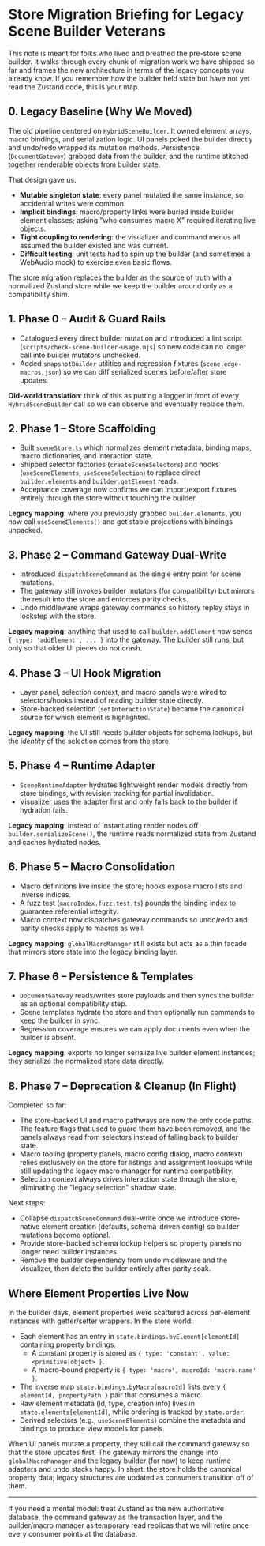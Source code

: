 # Store Migration Briefing for Legacy Scene Builder Veterans

This note is meant for folks who lived and breathed the pre-store scene builder. It walks through every chunk of migration work we have shipped so far and frames the new architecture in terms of the legacy concepts you already know. If you remember how the builder held state but have not yet read the Zustand code, this is your map.

## 0. Legacy Baseline (Why We Moved)

The old pipeline centered on `HybridSceneBuilder`. It owned element arrays, macro bindings, and serialization logic. UI panels poked the builder directly and undo/redo wrapped its mutation methods. Persistence (`DocumentGateway`) grabbed data from the builder, and the runtime stitched together renderable objects from builder state.

That design gave us:

- **Mutable singleton state**: every panel mutated the same instance, so accidental writes were common.
- **Implicit bindings**: macro/property links were buried inside builder element classes; asking "who consumes macro X" required iterating live objects.
- **Tight coupling to rendering**: the visualizer and command menus all assumed the builder existed and was current.
- **Difficult testing**: unit tests had to spin up the builder (and sometimes a WebAudio mock) to exercise even basic flows.

The store migration replaces the builder as the source of truth with a normalized Zustand store while we keep the builder around only as a compatibility shim.

## 1. Phase 0 – Audit & Guard Rails

- Catalogued every direct builder mutation and introduced a lint script (`scripts/check-scene-builder-usage.mjs`) so new code can no longer call into builder mutators unchecked.
- Added `snapshotBuilder` utilities and regression fixtures (`scene.edge-macros.json`) so we can diff serialized scenes before/after store updates.

**Old-world translation**: think of this as putting a logger in front of every `HybridSceneBuilder` call so we can observe and eventually replace them.

## 2. Phase 1 – Store Scaffolding

- Built `sceneStore.ts` which normalizes element metadata, binding maps, macro dictionaries, and interaction state.
- Shipped selector factories (`createSceneSelectors`) and hooks (`useSceneElements`, `useSceneSelection`) to replace direct `builder.elements` and `builder.getElement` reads.
- Acceptance coverage now confirms we can import/export fixtures entirely through the store without touching the builder.

**Legacy mapping**: where you previously grabbed `builder.elements`, you now call `useSceneElements()` and get stable projections with bindings unpacked.

## 3. Phase 2 – Command Gateway Dual-Write

- Introduced `dispatchSceneCommand` as the single entry point for scene mutations.
- The gateway still invokes builder mutators (for compatibility) but mirrors the result into the store and enforces parity checks.
- Undo middleware wraps gateway commands so history replay stays in lockstep with the store.

**Legacy mapping**: anything that used to call `builder.addElement` now sends `{ type: 'addElement', ... }` into the gateway. The builder still runs, but only so that older UI pieces do not crash.

## 4. Phase 3 – UI Hook Migration

- Layer panel, selection context, and macro panels were wired to selectors/hooks instead of reading builder state directly.
- Store-backed selection (`setInteractionState`) became the canonical source for which element is highlighted.

**Legacy mapping**: the UI still needs builder objects for schema lookups, but the *identity* of the selection comes from the store.

## 5. Phase 4 – Runtime Adapter

- `SceneRuntimeAdapter` hydrates lightweight render models directly from store bindings, with revision tracking for partial invalidation.
- Visualizer uses the adapter first and only falls back to the builder if hydration fails.

**Legacy mapping**: instead of instantiating render nodes off `builder.serializeScene()`, the runtime reads normalized state from Zustand and caches hydrated nodes.

## 6. Phase 5 – Macro Consolidation

- Macro definitions live inside the store; hooks expose macro lists and inverse indices.
- A fuzz test (`macroIndex.fuzz.test.ts`) pounds the binding index to guarantee referential integrity.
- Macro context now dispatches gateway commands so undo/redo and parity checks apply to macros as well.

**Legacy mapping**: `globalMacroManager` still exists but acts as a thin facade that mirrors store state into the legacy binding layer.

## 7. Phase 6 – Persistence & Templates

- `DocumentGateway` reads/writes store payloads and then syncs the builder as an optional compatibility step.
- Scene templates hydrate the store and then optionally run commands to keep the builder in sync.
- Regression coverage ensures we can apply documents even when the builder is absent.

**Legacy mapping**: exports no longer serialize live builder element instances; they serialize the normalized store data directly.

## 8. Phase 7 – Deprecation & Cleanup (In Flight)

Completed so far:

- The store-backed UI and macro pathways are now the only code paths. The feature flags that used to guard them have been removed, and the panels always read from selectors instead of falling back to builder state.
- Macro tooling (property panels, macro config dialog, macro context) relies exclusively on the store for listings and assignment lookups while still updating the legacy macro manager for runtime compatibility.
- Selection context always drives interaction state through the store, eliminating the "legacy selection" shadow state.

Next steps:

- Collapse `dispatchSceneCommand` dual-write once we introduce store-native element creation (defaults, schema-driven config) so builder mutations become optional.
- Provide store-backed schema lookup helpers so property panels no longer need builder instances.
- Remove the builder dependency from undo middleware and the visualizer, then delete the builder entirely after parity soak.

## Where Element Properties Live Now

In the builder days, element properties were scattered across per-element instances with getter/setter wrappers. In the store world:

- Each element has an entry in `state.bindings.byElement[elementId]` containing property bindings.
    - A constant property is stored as `{ type: 'constant', value: <primitive|object> }`.
    - A macro-bound property is `{ type: 'macro', macroId: 'macro.name' }`.
- The inverse map `state.bindings.byMacro[macroId]` lists every `{ elementId, propertyPath }` pair that consumes a macro.
- Raw element metadata (id, type, creation info) lives in `state.elements[elementId]`, while ordering is tracked by `state.order`.
- Derived selectors (e.g., `useSceneElements`) combine the metadata and bindings to produce view models for panels.

When UI panels mutate a property, they still call the command gateway so that the store updates first. The gateway mirrors the change into `globalMacroManager` and the legacy builder (for now) to keep runtime adapters and undo stacks happy. In short: the store holds the canonical property data; legacy structures are updated as consumers transition off of them.

---

If you need a mental model: treat Zustand as the new authoritative database, the command gateway as the transaction layer, and the builder/macro manager as temporary read replicas that we will retire once every consumer points at the database.
